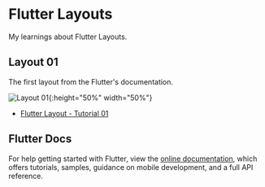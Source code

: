 # Flutter Layouts

My learnings about Flutter Layouts.

## Layout 01

The first layout from the Flutter's documentation.

![Layout 01](https://flutter.dev/assets/ui/layout/lakes-2e8707102ca4f56f44e40ce3703606e1600ac1574fe5544c0f2d96f966bed853.jpg){:height="50%" width="50%"}

- [Flutter Layout - Tutorial 01](https://flutter.dev/docs/development/ui/layout/tutorial)


## Flutter Docs
For help getting started with Flutter, view the
[online documentation](https://flutter.dev/docs), which offers tutorials,
samples, guidance on mobile development, and a full API reference.
